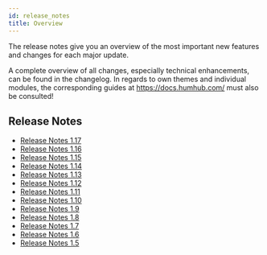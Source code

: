 ```yaml
---
id: release_notes
title: Overview
---
```


The release notes give you an overview of the most important new features and changes for each major update.

A complete overview of all changes, especially technical enhancements, can be found in the changelog. 
In regards to own themes and individual modules, the corresponding guides at https://docs.humhub.com/ must also be consulted! 

## Release Notes

- [Release Notes 1.17](release_notes_1_17.md)
- [Release Notes 1.16](release_notes_1_16.md)
- [Release Notes 1.15](release_notes_1_15.md)
- [Release Notes 1.14](release_notes_1_14.md)
- [Release Notes 1.13](release_notes_1_13.md)
- [Release Notes 1.12](release_notes_1_12.md)
- [Release Notes 1.11](release_notes_1_11.md)
- [Release Notes 1.10](release_notes_1_10.md)
- [Release Notes 1.9](release_notes_1_9.md)
- [Release Notes 1.8](release_notes_1_8.md)
- [Release Notes 1.7](release_notes_1_6.md)
- [Release Notes 1.6](release_notes_1_7.md)
- [Release Notes 1.5](release_notes_1_5.md)

